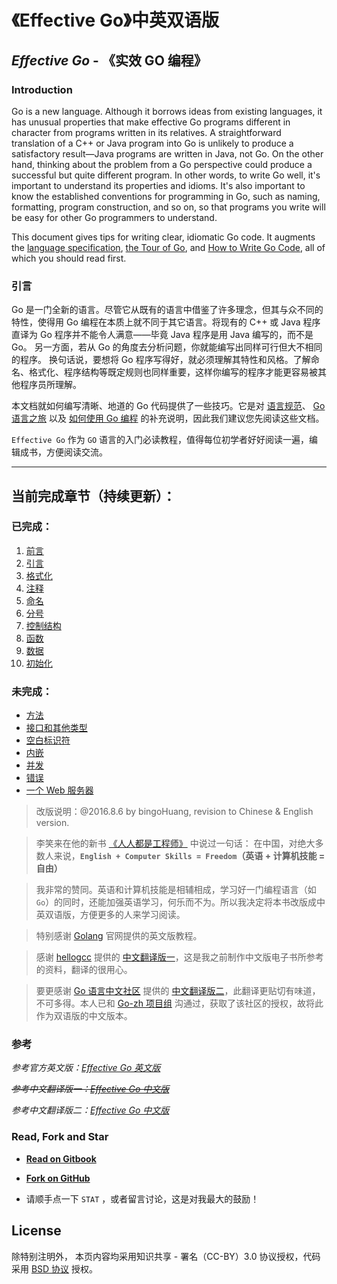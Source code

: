 《Effective Go》中英双语版
===
## *Effective Go* - 《实效 GO 编程》

### Introduction

Go is a new language. Although it borrows ideas from existing languages, it has unusual properties that make effective Go programs different in character from programs written in its relatives. A straightforward translation of a C++ or Java program into Go is unlikely to produce a satisfactory result—Java programs are written in Java, not Go. On the other hand, thinking about the problem from a Go perspective could produce a successful but quite different program. In other words, to write Go well, it's important to understand its properties and idioms. It's also important to know the established conventions for programming in Go, such as naming, formatting, program construction, and so on, so that programs you write will be easy for other Go programmers to understand.

This document gives tips for writing clear, idiomatic Go code. It augments the [language specification](https://go-zh.org/ref/spec), [the Tour of Go](https://tour.golang.org/), and [How to Write Go Code](https://go-zh.org/doc/code.html), all of which you should read first.

### 引言

Go 是一门全新的语言。尽管它从既有的语言中借鉴了许多理念，但其与众不同的特性，使得用 Go 编程在本质上就不同于其它语言。将现有的 C++ 或 Java 程序直译为 Go 程序并不能令人满意——毕竟 Java 程序是用 Java 编写的，而不是 Go。 另一方面，若从 Go 的角度去分析问题，你就能编写出同样可行但大不相同的程序。 换句话说，要想将 Go 程序写得好，就必须理解其特性和风格。了解命名、格式化、程序结构等既定规则也同样重要，这样你编写的程序才能更容易被其他程序员所理解。

本文档就如何编写清晰、地道的 Go 代码提供了一些技巧。它是对 [语言规范](https://go-zh.org/ref/spec)、 [Go 语言之旅](https://tour.golang.org/) 以及 [如何使用 Go 编程](https://go-zh.org/doc/code.html) 的补充说明，因此我们建议您先阅读这些文档。

`Effective Go` 作为 `GO` 语言的入门必读教程，值得每位初学者好好阅读一遍，编辑成书，方便阅读交流。

---
## 当前完成章节（持续更新）：

### 已完成：
1. [前言](README.md)
2. [引言](01_Overview.md)
3. [格式化](02_Formatting.md)
4. [注释](03_Commentary.md)
5. [命名](04_Names.md)
6. [分号](05_Semicolons.md)
7. [控制结构](06_Control_structures.md)
8. [函数](07_Functions.md)
9. [数据](08_Data.md)
10. [初始化](09_Initialization.md)

### 未完成：
* [方法](10_Methods.md)
* [接口和其他类型](11_Interfaces_and_other_types.md)
* [空白标识符](12_The_blank_identifier.md)
* [内嵌](13_Embedding.md)
* [并发](14_Concurrency.md)
* [错误](15_Errors.md)
* [一个 Web 服务器](16_A_web_server.md)


> 改版说明：@2016.8.6 by bingoHuang, revision to Chinese & English version.

> 李笑来在他的新书 [《人人都是工程师》](http://xiaolai.li/2016/06/12/makecs-preface/) 中说过一句话： 在中国，对绝大多数人来说，**`English + Computer Skills = Freedom`（英语 + 计算机技能 = 自由）**

> 我非常的赞同。英语和计算机技能是相辅相成，学习好一门编程语言（如 `Go`）的同时，还能加强英语学习，何乐而不为。所以我决定将本书改版成中英双语版，方便更多的人来学习阅读。

> 特别感谢 [Golang](https://golang.org) 官网提供的英文版教程。

> 感谢 [hellogcc](http://www.hellogcc.org) 提供的 [中文翻译版一](http://www.hellogcc.org/effective_go.html)，这是我之前制作中文版电子书所参考的资料，翻译的很用心。

> 要更感谢 [Go 语言中文社区](https://go-zh.org/) 提供的 [中文翻译版二](https://go-zh.org/doc/effective_go.htm)，此翻译更贴切有味道，不可多得。本人已和 [Go-zh 项目组](https://github.com/Go-zh/go) 沟通过，获取了该社区的授权，故将此作为双语版的中文版本。

### 参考

*参考官方英文版：[Effective Go 英文版](https://golang.org/doc/effective_go.html)*

~~*参考中文翻译版一：[Effective Go 中文版](http://www.hellogcc.org/effective_go.html)*~~

*参考中文翻译版二：[Effective Go 中文版](https://go-zh.org/doc/effective_go.htm)*

### Read, Fork and Star

+ **[Read on Gitbook](https://www.gitbook.com/book/bingohuang/effective-go-zh-en/details)**

+ **[Fork on GitHub](https://github.com/bingoHuang/effective-go-zh-en)**

+ 请顺手点一下 `STAT` ，或者留言讨论，这是对我最大的鼓励！

## License
除特别注明外， 本页内容均采用知识共享 - 署名（CC-BY）3.0 协议授权，代码采用 [BSD 协议](LICENSE) 授权。
